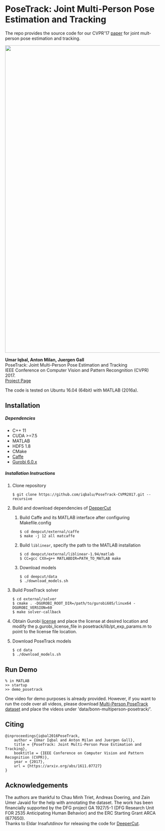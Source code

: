 PoseTrack: Joint Multi-Person Pose Estimation and Tracking
========================
 
The repo provides the source code for our CVPR'17 [paper](https://arxiv.org/abs/1611.07727) for joint mult-person pose estimation and tracking. 

<p align="left">
<img src="http://pages.iai.uni-bonn.de/iqbal_umar/PoseTrack/data/PoseTrack.gif", width="1000">
</p>

**Umar Iqbal, Anton Milan, Juergen Gall**  
PoseTrack: Joint Multi-Person Pose Estimation and Tracking  
IEEE Conference on Computer Vision and Pattern Recongnition (CVPR) 2017.  
[Project Page](http://pages.iai.uni-bonn.de/iqbal_umar/PoseTrack/)  

The code is tested on Ubuntu 16.04 (64bit) with MATLAB (2016a).  

## Installation

##### Dependencies
- C++ 11
- CUDA >=7.5
- MATLAB
- HDF5 1.8
- CMake
- [Caffe](http://caffe.berkeleyvision.org/installation.html)
- [Gurobi 6.0.x](https://user.gurobi.com/download/gurobi-optimizer)

##### Installation Instructions
1. Clone repository	
   ```
   $ git clone https://github.com/iqbalu/PoseTrack-CVPR2017.git --recursive
   ```

2. Build and download dependencies of [DeeperCut](https://github.com/eldar/deepcut)
   1. Build Caffe and its MATLAB interface after configuring Makefile.config
	   ```
	   $ cd deepcut/external/caffe
	   $ make -j 12 all matcaffe
	   ```
   2. Build `liblinear`, specify the path to the MATLAB installation	
	   ```
	   $ cd deepcut/external/liblinear-1.94/matlab
	   $ CC=gcc CXX=g++ MATLABDIR=PATH_TO_MATLAB make
	   ```

   3. Download models
	   ```
	   $ cd deepcut/data
	   $ ./download_models.sh
	   ```
	   
3. Build PoseTrack solver	
   ```
   $ cd external/solver
   $ cmake . -DGUROBI_ROOT_DIR=/path/to/gurobi605/linux64 -DGUROBI_VERSION=60
   $ make solver-callback
   ```

4. Obtain Gurobi [license](http://www.gurobi.com/downloads/licenses/license-center) and place the license at desired location and modify the p.gurobi_license_file in posetrack/lib/pt_exp_params.m to point to the license file location.

5. Download PoseTrack models
	```
	$ cd data
	$ ./download_models.sh
	```

## Run Demo	
```
% in MATLAB
>> startup
>> demo_posetrack
```

One video for demo purposes is already provided. However, if you want to run the code over all videos, please download [Multi-Person PoseTrack dataset](http://pages.iai.uni-bonn.de/iqbal_umar/PoseTrack/data/MultiPerson_PoseTrack_v0.1.rar) and place the videos under 'data/bonn-multiperson-posetrack/'.

## Citing
```
@inproceedings{iqbal2016PoseTrack,
	author = {Umar Iqbal and Anton Milan and Juergen Gall},
	title = {PoseTrack: Joint Multi-Person Pose Estimation and Tracking},
	booktitle = {IEEE Conference on Computer Vision and Pattern Recognition (CVPR)},
	year = {2017},
	url = {https://arxiv.org/abs/1611.07727}
}
```

## Acknowledgements  
The authors are thankful to Chau Minh Triet, Andreas Doering, and Zain Umer Javaid for the help with annotating the dataset. The work has been financially supported by the DFG project GA 1927/5-1 (DFG Research Unit FOR 2535 Anticipating Human Behavior) and the ERC Starting Grant ARCA (677650).  
Thanks to Eldar Insafutdinov for releasing the code for [DeeperCut](https://github.com/eldar/deepcut).






